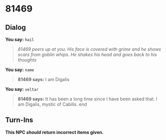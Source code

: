 # 81469


## Dialog

**You say:** `hail`



>*81469 peers up at you. His face is covered with grime and he shows scars from goblin whips. He shakes his head and goes back to his thoughts*

**You say:** `name`



>**81469 says:** I am Digalis

**You say:** `veltar`



>**81469 says:** It has been a long time since I have been asked that. I am Digalis, mystic of Cabilis.
end



## Turn-Ins



**This NPC *should* return incorrect items given.**
